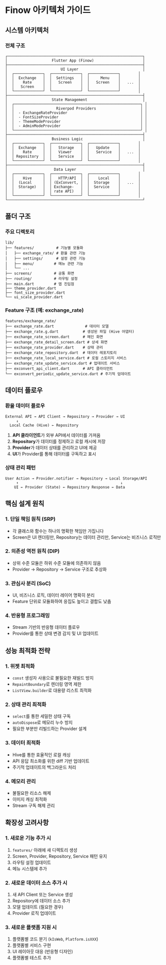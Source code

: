 # Finow 아키텍처 가이드

## 시스템 아키텍처

### 전체 구조
```
┌─────────────────────────────────────────────────────────────┐
│                    Flutter App (Finow)                      │
├─────────────────────────────────────────────────────────────┤
│                        UI Layer                             │
│  ┌─────────────┐  ┌─────────────┐  ┌─────────────┐        │
│  │  Exchange   │  │  Settings   │  │     Menu    │        │
│  │    Rate     │  │   Screen    │  │   Screen    │   ...  │
│  │   Screen    │  │             │  │             │        │
│  └─────────────┘  └─────────────┘  └─────────────┘        │
├─────────────────────────────────────────────────────────────┤
│                    State Management                         │
│  ┌─────────────────────────────────────────────────────────┐ │
│  │                   Riverpod Providers                    │ │
│  │  - ExchangeRateProvider                                 │ │
│  │  - FontSizeProvider                                     │ │
│  │  - ThemeModeProvider                                    │ │
│  │  - AdminModeProvider                                    │ │
│  └─────────────────────────────────────────────────────────┘ │
├─────────────────────────────────────────────────────────────┤
│                    Business Logic                           │
│  ┌─────────────┐  ┌─────────────┐  ┌─────────────┐        │
│  │  Exchange   │  │   Storage   │  │   Update    │        │
│  │    Rate     │  │   Viewer    │  │   Service   │   ...  │
│  │ Repository  │  │   Service   │  │             │        │
│  └─────────────┘  └─────────────┘  └─────────────┘        │
├─────────────────────────────────────────────────────────────┤
│                     Data Layer                              │
│  ┌─────────────┐  ┌─────────────┐  ┌─────────────┐        │
│  │    Hive     │  │   HTTP/API  │  │    Local    │        │
│  │  (Local     │  │ (ExConvert, │  │  Storage    │   ...  │
│  │  Storage)   │  │ Exchange-   │  │  Service    │        │
│  │             │  │ rate API)   │  │             │        │
│  └─────────────┘  └─────────────┘  └─────────────┘        │
└─────────────────────────────────────────────────────────────┘
```

## 폴더 구조

### 주요 디렉토리
```
lib/
├── features/          # 기능별 모듈화
│   ├── exchange_rate/ # 환율 관련 기능
│   ├── settings/      # 설정 관련 기능
│   ├── menu/         # 메뉴 관련 기능
│   └── ...
├── screens/          # 공통 화면
├── routing/          # 라우팅 설정
├── main.dart         # 앱 진입점
├── theme_provider.dart
├── font_size_provider.dart
└── ui_scale_provider.dart
```

### Feature 구조 (예: exchange_rate)
```
features/exchange_rate/
├── exchange_rate.dart              # 데이터 모델
├── exchange_rate.g.dart           # 생성된 파일 (Hive 어댑터)
├── exchange_rate_screen.dart      # 메인 화면
├── exchange_rate_detail_screen.dart # 상세 화면
├── exchange_rate_provider.dart    # 상태 관리
├── exchange_rate_repository.dart  # 데이터 레포지토리
├── exchange_rate_local_service.dart # 로컬 스토리지 서비스
├── exchange_rate_update_service.dart # 업데이트 서비스
├── exconvert_api_client.dart      # API 클라이언트
└── exconvert_periodic_update_service.dart # 주기적 업데이트
```

## 데이터 플로우

### 환율 데이터 플로우
```
External API → API Client → Repository → Provider → UI
     ↓
  Local Cache (Hive) ← Repository
```

1. **API 클라이언트**가 외부 API에서 데이터를 가져옴
2. **Repository**가 데이터를 정제하고 로컬 캐시에 저장
3. **Provider**가 데이터 상태를 관리하고 UI에 제공
4. **UI**가 Provider를 통해 데이터를 구독하고 표시

### 상태 관리 패턴
```
User Action → Provider.notifier → Repository → Local Storage/API
     ↑                                              ↓
    UI ← Provider (State) ← Repository Response ← Data
```

## 핵심 설계 원칙

### 1. 단일 책임 원칙 (SRP)
- 각 클래스와 함수는 하나의 명확한 책임만 가집니다
- Screen은 UI 렌더링만, Repository는 데이터 관리만, Service는 비즈니스 로직만

### 2. 의존성 역전 원칙 (DIP)
- 상위 수준 모듈은 하위 수준 모듈에 의존하지 않음
- Provider → Repository → Service 구조로 추상화

### 3. 관심사 분리 (SoC)
- UI, 비즈니스 로직, 데이터 레이어 명확히 분리
- Feature 단위로 모듈화하여 응집도 높이고 결합도 낮춤

### 4. 반응형 프로그래밍
- Stream 기반의 반응형 데이터 플로우
- Provider를 통한 상태 변경 감지 및 UI 업데이트

## 성능 최적화 전략

### 1. 위젯 최적화
- `const` 생성자 사용으로 불필요한 재빌드 방지
- `RepaintBoundary`로 렌더링 영역 제한
- `ListView.builder`로 대용량 리스트 최적화

### 2. 상태 관리 최적화
- `select`를 통한 세밀한 상태 구독
- `autoDispose`로 메모리 누수 방지
- 필요한 부분만 리빌드하는 Provider 설계

### 3. 데이터 최적화
- Hive를 통한 효율적인 로컬 캐싱
- API 응답 최소화를 위한 diff 기반 업데이트
- 주기적 업데이트의 백그라운드 처리

### 4. 메모리 관리
- 불필요한 리소스 해제
- 이미지 캐싱 최적화
- Stream 구독 해제 관리

## 확장성 고려사항

### 1. 새로운 기능 추가 시
1. `features/` 아래에 새 디렉토리 생성
2. Screen, Provider, Repository, Service 패턴 유지
3. 라우팅 설정 업데이트
4. 메뉴 시스템에 추가

### 2. 새로운 데이터 소스 추가 시
1. 새 API Client 또는 Service 생성
2. Repository에 데이터 소스 추가
3. 모델 업데이트 (필요한 경우)
4. Provider 로직 업데이트

### 3. 새로운 플랫폼 지원 시
1. 플랫폼별 코드 분기 (`kIsWeb`, `Platform.isXXX`)
2. 플랫폼별 서비스 구현
3. UI 레이아웃 대응 (반응형 디자인)
4. 플랫폼별 테스트 추가